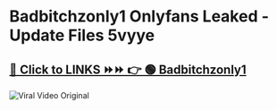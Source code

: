 
 # Badbitchzonly1 Onlyfans Leaked - Update Files 5vyye

## <h2><a href="https://clipsfans.com/Badbitchzonly1&ref=git">🔗 Click to LINKS ⏩⏩ 👉 🟢 Badbitchzonly1 </a></h2>

<a href="https://clipsfans.com/Badbitchzonly1&ref=git" rel="nofollow" data-target="animated-image.originalLink"><img src="https://i.ibb.co.com/xMMVF88/686577567.gif" alt="Viral Video Original" style="max-width: 100%; display: inline-block;" data-target="animated-image.originalImage"></a>


